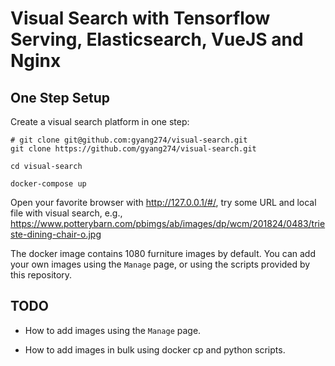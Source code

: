 # Visual Search with Tensorflow Serving, Elasticsearch, VueJS and Nginx

## One Step Setup 

Create a visual search platform in one step:

```
# git clone git@github.com:gyang274/visual-search.git
git clone https://github.com/gyang274/visual-search.git

cd visual-search

docker-compose up
```

Open your favorite browser with http://127.0.0.1/#/, try some URL and local file with visual search, e.g., https://www.potterybarn.com/pbimgs/ab/images/dp/wcm/201824/0483/trieste-dining-chair-o.jpg

The docker image contains 1080 furniture images by default. You can add your own images using the `Manage` page, or using the scripts provided by this repository. 

## TODO

- How to add images using the `Manage` page.

- How to add images in bulk using docker cp and python scripts.

